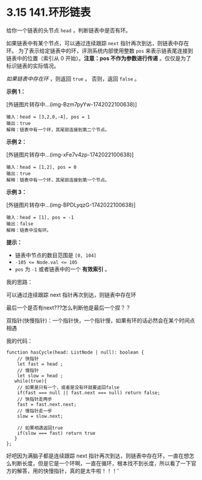 ﻿
# 3.15 141.环形链表

给你一个链表的头节点 `head` ，判断链表中是否有环。

如果链表中有某个节点，可以通过连续跟踪 `next` 指针再次到达，则链表中存在环。 为了表示给定链表中的环，评测系统内部使用整数 `pos` 来表示链表尾连接到链表中的位置（索引从 0 开始）。**注意：pos 不作为参数进行传递** 。仅仅是为了标识链表的实际情况。

*如果链表中存在环* ，则返回 `true` 。 否则，返回 `false` 。

 

**示例 1：**

[外链图片转存中...(img-Bzm7pyYw-1742022100638)]

```
输入：head = [3,2,0,-4], pos = 1
输出：true
解释：链表中有一个环，其尾部连接到第二个节点。
```

**示例 2：**

[外链图片转存中...(img-xFe7v4zp-1742022100638)]

```
输入：head = [1,2], pos = 0
输出：true
解释：链表中有一个环，其尾部连接到第一个节点。
```

**示例 3：**

[外链图片转存中...(img-BPDLyqzG-1742022100638)]

```
输入：head = [1], pos = -1
输出：false
解释：链表中没有环。
```

 

**提示：**

- 链表中节点的数目范围是 `[0, 104]`
- `-105 <= Node.val <= 105`
- `pos` 为 `-1` 或者链表中的一个 **有效索引** 。

我的思路：

可以通过连续跟踪 next 指针再次到达，则链表中存在环

最后一个是否有next???怎么判断他是最后一个捏？？

双指针(快慢指针)：一个指针快，一个指针慢，如果有环的话必然会在某个时间点相遇

我的代码：

```
function hasCycle(head: ListNode | null): boolean {
    // 快指针
    let fast = head ;
    // 慢指针
    let slow = head ; 
   while(true){
    // 如果是只有一个，或者是没有环就要返回false
    if(fast === null || fast.next === null) return false;
    // 快指针走两步
    fast = fast.next.next;
    // 慢指针走一步
    slow = slow.next;

    // 如果相遇返回true
    if(slow === fast) return true
   } 
};
```

好吧因为满脑子都是连续跟踪 next 指针再次到达，则链表中存在环，一直在想怎么判断长度，但是它是一个环啊，一直在循环，根本找不到长度，所以看了一下官方的解答，用的快慢指针，真的是太牛啦！！！‘

